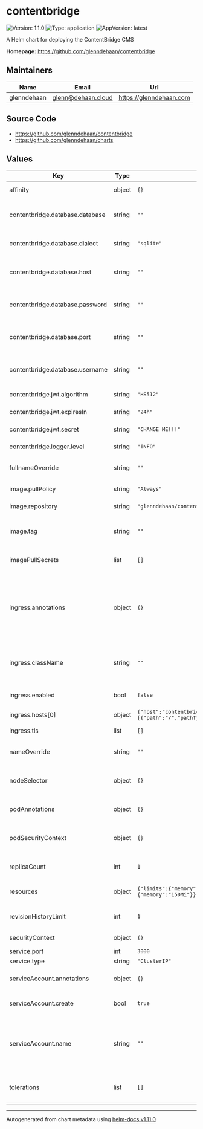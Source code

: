 # contentbridge

![Version: 1.1.0](https://img.shields.io/badge/Version-1.1.0-informational?style=flat-square) ![Type: application](https://img.shields.io/badge/Type-application-informational?style=flat-square) ![AppVersion: latest](https://img.shields.io/badge/AppVersion-latest-informational?style=flat-square)

A Helm chart for deploying the ContentBridge CMS

**Homepage:** <https://github.com/glenndehaan/contentbridge>

## Maintainers

| Name | Email | Url |
| ---- | ------ | --- |
| glenndehaan | <glenn@dehaan.cloud> | <https://glenndehaan.com> |

## Source Code

* <https://github.com/glenndehaan/contentbridge>
* <https://github.com/glenndehaan/charts>

## Values

| Key | Type | Default | Description |
|-----|------|---------|-------------|
| affinity | object | `{}` | Affinity for pod assignment |
| contentbridge.database.database | string | `""` | ContentBridge Database Name (Not required for sqlite) |
| contentbridge.database.dialect | string | `"sqlite"` | ContentBridge Database Type/Dialect |
| contentbridge.database.host | string | `""` | ContentBridge Database Hostname (Not required for sqlite) |
| contentbridge.database.password | string | `""` | ContentBridge Database Password (Not required for sqlite) |
| contentbridge.database.port | string | `""` | ContentBridge Database Port (Not required for sqlite) |
| contentbridge.database.username | string | `""` | ContentBridge Database Username (Not required for sqlite) |
| contentbridge.jwt.algorithm | string | `"HS512"` | ContentBridge JWT algorithm |
| contentbridge.jwt.expiresIn | string | `"24h"` | ContentBridge JWT expiry time |
| contentbridge.jwt.secret | string | `"CHANGE ME!!!"` | ContentBridge JWT secret |
| contentbridge.logger.level | string | `"INFO"` | ContentBridge Logger Level |
| fullnameOverride | string | `""` | String to fully override names.fullname |
| image.pullPolicy | string | `"Always"` | ContentBridge image pull policy |
| image.repository | string | `"glenndehaan/contentbridge"` | ContentBridge image repository |
| image.tag | string | `""` | Overrides the image tag whose default is the chart appVersion. |
| imagePullSecrets | list | `[]` | Specify docker-registry secret names as an array |
| ingress.annotations | object | `{}` | Additional annotations for the Ingress resource. To enable certificate autogeneration, place here your cert-manager annotations. |
| ingress.className | string | `""` | Set the ingressClassName on the ingress record for k8s 1.18+ |
| ingress.enabled | bool | `false` | Set to true to enable ingress record generation |
| ingress.hosts[0] | object | `{"host":"contentbridge.local","paths":[{"path":"/","pathType":"ImplementationSpecific"}]}` | Default host |
| ingress.tls | list | `[]` | TLS secret configuration |
| nameOverride | string | `""` | String to partially override names.fullname |
| nodeSelector | object | `{}` | Node labels for pod assignment. Evaluated as a template. |
| podAnnotations | object | `{}` | Annotations for ContentBridge pods |
| podSecurityContext | object | `{}` | Pod Security Context for ContentBridge pods |
| replicaCount | int | `1` | Number of ContentBridge replicas to deploy |
| resources | object | `{"limits":{"memory":"150Mi"},"requests":{"memory":"150Mi"}}` | Resources for pods. Evaluated as a template. |
| revisionHistoryLimit | int | `1` | Number of ContentBridge revisions to keep |
| securityContext | object | `{}` | Security Context for ContentBridge |
| service.port | int | `3000` | Service HTTP port |
| service.type | string | `"ClusterIP"` | Service type |
| serviceAccount.annotations | object | `{}` | Annotations to add to the service account |
| serviceAccount.create | bool | `true` | Specifies whether a service account should be created |
| serviceAccount.name | string | `""` | The name of the service account to use. If not set and create is true, a name is generated using the fullname template |
| tolerations | list | `[]` | Tolerations for pod assignment. Evaluated as a template. |

----------------------------------------------
Autogenerated from chart metadata using [helm-docs v1.11.0](https://github.com/norwoodj/helm-docs/releases/v1.11.0)
